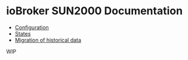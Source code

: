 # ioBroker SUN2000 Documentation

* [Configuration](./configuration.md)
* [States](states.md)
* [Migration of historical data](./migration.md)

WIP

